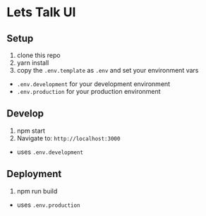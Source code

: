 # Lets Talk UI

## Setup
1. clone this repo
2. yarn install
3. copy the `.env.template` as `.env` and set your environment vars
  - `.env.development` for your development environment
  - `.env.production` for your production environment

## Develop
1. npm start
2. Navigate to: `http://localhost:3000`
* uses `.env.development`

## Deployment
1. npm run build
* uses `.env.production`
